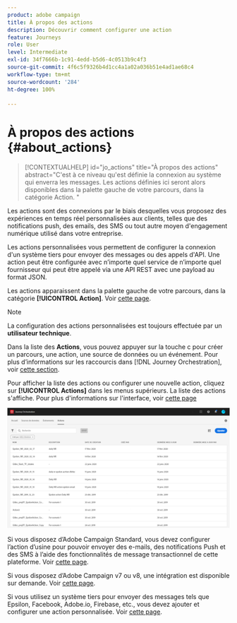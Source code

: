 ```yaml
---
product: adobe campaign
title: À propos des actions
description: Découvrir comment configurer une action
feature: Journeys
role: User
level: Intermediate
exl-id: 34f7666b-1c91-4edd-b5d6-4c0513b9c4f3
source-git-commit: 4f6c5f9326b4d1cc4a1a02a036b51e4ad1ae68c4
workflow-type: tm+mt
source-wordcount: '284'
ht-degree: 100%

---
```


# À propos des actions {#about_actions}

>[!CONTEXTUALHELP]
>id="jo_actions"
>title="À propos des actions"
>abstract="C&#39;est à ce niveau qu&#39;est définie la connexion au système qui enverra les messages. Les actions définies ici seront alors disponibles dans la palette gauche de votre parcours, dans la catégorie Action. "

Les actions sont des connexions par le biais desquelles vous proposez des expériences en temps réel personnalisées aux clients, telles que des notifications push, des emails, des SMS ou tout autre moyen d&#39;engagement numérique utilisé dans votre entreprise.

Les actions personnalisées vous permettent de configurer la connexion d&#39;un système tiers pour envoyer des messages ou des appels d&#39;API. Une action peut être configurée avec n’importe quel service de n’importe quel fournisseur qui peut être appelé via une API REST avec une payload au format JSON.

Les actions apparaissent dans la palette gauche de votre parcours, dans la catégorie **[!UICONTROL Action]**. Voir [cette page](../building-journeys/about-action-activities.md).

>[!NOTE]
>
>La configuration des actions personnalisées est toujours effectuée par un **utilisateur technique**.

Dans la liste des **Actions**, vous pouvez appuyer sur la touche c pour créer un parcours, une action, une source de données ou un événement. Pour plus d’informations sur les raccourcis dans [!DNL Journey Orchestration], voir [cette section](../about/user-interface.md#section_ksq_zr1_ffb).

Pour afficher la liste des actions ou configurer une nouvelle action, cliquez sur **[!UICONTROL Actions]** dans les menus supérieurs. La liste des actions s&#39;affiche. Pour plus d&#39;informations sur l&#39;interface, voir [cette page](../about/user-interface.md)

![](../assets/custom1.png)

Si vous disposez d’Adobe Campaign Standard, vous devez configurer l’action d’usine pour pouvoir envoyer des e-mails, des notifications Push et des SMS à l’aide des fonctionnalités de message transactionnel de cette plateforme. Voir [cette page](../action/working-with-adobe-campaign.md).

Si vous disposez d’Adobe Campaign v7 ou v8, une intégration est disponible sur demande. Voir [cette page](../action/acc-action.md).

Si vous utilisez un système tiers pour envoyer des messages tels que Epsilon, Facebook, Adobe.io, Firebase, etc., vous devez ajouter et configurer une action personnalisée. Voir [cette page](../action/about-custom-action-configuration.md).

